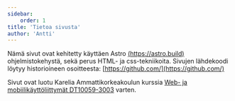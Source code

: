 ```yaml
---
sidebar:
    order: 1
title: 'Tietoa sivusta'
author: 'Antti'
---
```


Nämä sivut ovat kehitetty käyttäen Astro [(https://astro.build)](https://astro.build/) ohjelmistokehystä, sekä perus HTML- ja css-tekniikoita. Sivujen lähdekoodi löytyy historioineen osoitteesta: [https://github.com/](https://github.com/)

Sivut ovat luotu Karelia Ammattikorkeakoulun kurssia <u>Web- ja mobiilikäyttöliittymät DT10059-3003</u> varten.

